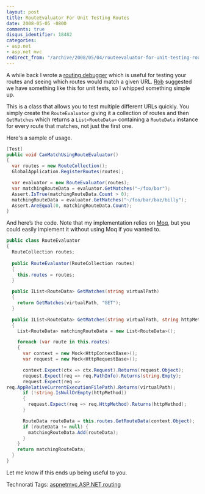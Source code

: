 ```yaml
---
layout: post
title: RouteEvaluator For Unit Testing Routes
date: 2008-05-05 -0800
comments: true
disqus_identifier: 18482
categories:
- asp.net
- asp.net mvc
redirect_from: "/archive/2008/05/04/routeevaluator-for-unit-testing-routes.aspx/"
---
```


A while back I wrote a [routing
debugger](http://haacked.com/archive/2008/03/13/url-routing-debugger.aspx "URL Routing Debugger")
which is useful for testing your routes and seeing which routes would
match a given URL. [Rob](http://blog.wekeroad.com/ "Rob Conery")
suggested we have something like this for unit tests, so I whipped
something simple up.

This is a class that allows you to test multiple different URLs quickly.
You simply create the `RouteEvaluator` giving it a collection of routes
and then `GetMatches` which returns a `List<RouteData>` containing a
`RouteData` instance for every route that matches, not just the first
one.

Here's a sample of usage.

```csharp
[Test]
public void CanMatchUsingRouteEvaluator()
{
  var routes = new RouteCollection();
  GlobalApplication.RegisterRoutes(routes);

  var evaluator = new RouteEvaluator(routes);
  var matchingRouteData = evaluator.GetMatches("~/foo/bar");
  Assert.IsTrue(matchingRouteData.Count > 0);
  matchingRouteData = evaluator.GetMatches("~/foo/bar/baz/billy");
  Assert.AreEqual(0, matchingRouteData.Count);
}
```

And here’s the code. Note that my implementation relies on
[Moq](http://code.google.com/p/moq/ "Moq on Google Code"), but you could
easily implement it without using Moq if you wanted to.

```csharp
public class RouteEvaluator
{
  RouteCollection routes;
    
  public RouteEvaluator(RouteCollection routes)
  {
    this.routes = routes;
  }

  public IList<RouteData> GetMatches(string virtualPath)
  {
    return GetMatches(virtualPath, "GET");
  }

  public IList<RouteData> GetMatches(string virtualPath, string httpMethod)
  {
    List<RouteData> matchingRouteData = new List<RouteData>();

    foreach (var route in this.routes)
    {
      var context = new Mock<HttpContextBase>();
      var request = new Mock<HttpRequestBase>();

      context.Expect(ctx => ctx.Request).Returns(request.Object);
      request.Expect(req => req.PathInfo).Returns(string.Empty);
      request.Expect(req => 
req.AppRelativeCurrentExecutionFilePath).Returns(virtualPath);
      if (!string.IsNullOrEmpty(httpMethod))
      {
        request.Expect(req => req.HttpMethod).Returns(httpMethod);
      }

      RouteData routeData = this.routes.GetRouteData(context.Object);
      if (routeData != null) {
        matchingRouteData.Add(routeData);
      }
    }
    return matchingRouteData;
  }
}
```

Let me know if this ends up being useful to you.

Technorati Tags:
[aspnetmvc](http://technorati.com/tags/aspnetmvc),[ASP.NET](http://technorati.com/tags/ASP.NET),[routing](http://technorati.com/tags/routing)

